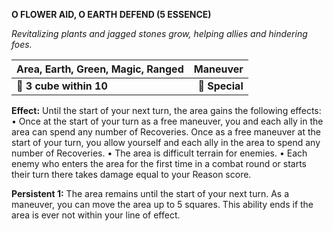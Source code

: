 **O FLOWER AID, O EARTH DEFEND (5 ESSENCE)**

*Revitalizing plants and jagged stones grow, helping allies and hindering foes.*

| **Area, Earth, Green, Magic, Ranged** |   **Maneuver** |
| ------------------------------------- | --------------:|
| **📏 3 cube within 10**               | **🎯 Special** |

**Effect:** Until the start of your next turn, the area gains the following effects:
• Once at the start of your turn as a free maneuver, you and each ally in the area can spend any number of Recoveries. Once as a free maneuver at the start of your turn, you allow yourself and each ally in the area to spend any number of Recoveries.
• The area is difficult terrain for enemies.
• Each enemy who enters the area for the first time in a combat round or starts their turn there takes damage equal to your Reason score.

**Persistent 1:** The area remains until the start of your next turn. As a maneuver, you can move the area up to 5 squares. This ability ends if the area is ever not within your line of effect.